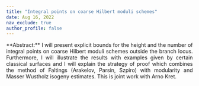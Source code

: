 ```yaml
---
title: "Integral points on coarse Hilbert moduli schemes"
date: Aug 16, 2022
nav_exclude: true
author_profile: false
---
```

<div style="text-align: justify !important; text-justify: inter-word;" markdown="1">
**Abstract:** I will present explicit bounds for the height and the number of integral points on coarse Hilbert moduli schemes outside the branch locus. Furthermore, I will illustrate the results with examples given by certain classical surfaces and I will explain the strategy of proof which combines the method of Faltings (Arakelov, Parsin, Szpiro) with modularity and Masser Wustholz isogeny estimates. This is joint work with Arno Kret.
